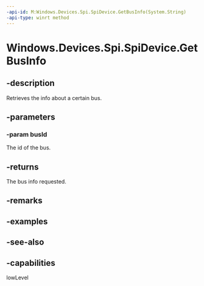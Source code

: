 ```yaml
---
-api-id: M:Windows.Devices.Spi.SpiDevice.GetBusInfo(System.String)
-api-type: winrt method
---
```


<!-- Method syntax
public Windows.Devices.Spi.SpiBusInfo GetBusInfo(System.String busId)
-->

# Windows.Devices.Spi.SpiDevice.GetBusInfo

## -description
Retrieves the info about a certain bus.

## -parameters
### -param busId
The id of the bus.

## -returns
The bus info requested.

## -remarks

## -examples

## -see-also


## -capabilities
lowLevel
